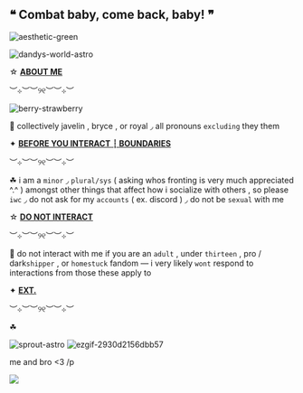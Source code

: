   ## ❝ Combat baby, come back, baby! ❞
  ![aesthetic-green](https://github.com/user-attachments/assets/0dc4dfa1-7b95-4fee-8049-3a0bad5c5823)

![dandys-world-astro](https://github.com/user-attachments/assets/86731a37-0d70-4f5c-b0ad-97cb9f821eb9)



☆  <ins>**ABOUT ME**<ins>

︶⊹︶︶୨୧︶︶⊹︶

![berry-strawberry](https://github.com/user-attachments/assets/5ae43e92-fbfc-498d-acbd-bbcd6c8bea9d)

🍓 collectively  javelin  ,  bryce  ,  or  royal  ◞  all  pronouns  `excluding`  they  them 

✦  <ins>**BEFORE  YOU  INTERACT  ┆  BOUNDARIES**<ins>

︶⊹︶︶୨୧︶︶⊹︶

☘   i  am  a  `minor`  ◞  `plural/sys`  ( asking  whos  fronting  is  very  much  appreciated ^.^ ) amongst  other  things  that  affect  how  i  socialize  with  others  ,  so  please  `iwc`  ◞  do  not  ask  for  my  `accounts`  (  ex.  discord  )  ◞  do  not  be  `sexual`  with  me  

☆  <ins>**DO  NOT  INTERACT**<ins>

︶⊹︶︶୨୧︶︶⊹︶

🍓  do  not  interact  with  me  if you  are  an  `adult`  ,  under  `thirteen`  ,  pro  /  dark`shipper`  ,  or  `homestuck`  fandom  —  i very likely `wont`  respond  to  interactions from those these apply to

✦ <ins>**EXT.**<ins>

︶⊹︶︶୨୧︶︶⊹︶

☘  

![sprout-astro](https://github.com/user-attachments/assets/a0c369c3-cb24-4e67-a002-5a45734fed44) ![ezgif-2930d2156dbb57](https://github.com/user-attachments/assets/2752fc1e-2383-4038-96f7-ab9ed588a616)

me  and  bro  <3  /p



![](https://komarev.com/ghpvc/?username=007n7&color=red)
<!--
**LPS3155/LPS3155** is a ✨ _special_ ✨ repository because its `README.md` (this file) appears on your GitHub profile.

Here are some ideas to get you started:

- 🔭 I’m currently working on ...
- 🌱 I’m currently learning ...
- 👯 I’m looking to collaborate on ...
- 🤔 I’m looking for help with ...
- 💬 Ask me about ...
- 📫 How to reach me: ...
- 😄 Pronouns: ...
- ⚡ Fun fact: ...
-->
